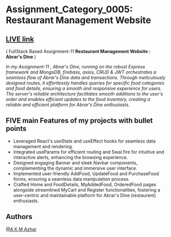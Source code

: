 # Assignment_Category_0005: **Restaurant Management Website** 


## [LIVE link](https://abrar-restaurent.web.app)


( FullStack Based Assignment-11 **Restaurant Management Website : Abrar's Dine** )



*In my Assignment-11 , Abrar's Dine, running on the robust Express framework and MongoDB, firebass, axios, CRUD & JWT orchestrates a seamless flow of Abrar's Dine data and transactions. Through meticulously designed routes, it effortlessly handles queries for specific food categories and food details, ensuring a smooth and responsive experience for users. The server's reliable architecture facilitates smooth additions to the user's order and enables efficient updates to the food inventory, creating a reliable and efficient platform for Abrar's Dine enthusiasts.*



**FIVE main Features of my projects with bullet points**
-
- Leveraged React's useState and useEffect hooks for seamless data management and rendering.
- Integrated useParams for efficient routing and Swal.fire for intuitive and interactive alerts, enhancing the browsing experience.
- Designed engaging Banner and sleek Navbar components, complementing the dynamic and immersive user interface.
- Implemented user-friendly AddFood, UpdateFood and PurchaseFood forms, ensuring a seamless data manipulation process.
- Crafted Home and FoodDetails, MyAddedFood, OrderedFood pages alongside streamlined MyCart and Register functionalities, fostering a user-centric and maintainable platform for Abrar's Dine (restaurent) enthusiasts.



## Authors

[@A K M Azhar](https://www.linkedin.com/in/a-k-m-azarul-islam-3a9499167/)